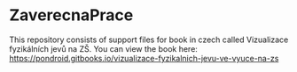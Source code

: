 # ZaverecnaPrace

This repository consists of support files for book in czech called Vizualizace fyzikálních jevů na ZŠ.
You can view the book here: https://pondroid.gitbooks.io/vizualizace-fyzikalnich-jevu-ve-vyuce-na-zs
